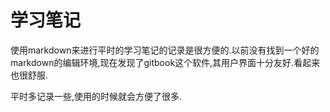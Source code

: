 
学习笔记
===

使用markdown来进行平时的学习笔记的记录是很方便的.以前没有找到一个好的markdown的编辑环境,现在发现了gitbook这个软件,其用户界面十分友好.看起来也很舒服.

平时多记录一些,使用的时候就会方便了很多.




